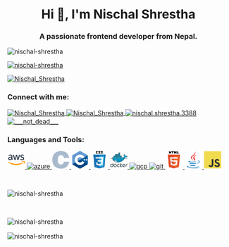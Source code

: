 <h1 align="center">Hi 👋, I'm Nischal Shrestha</h1>
<h3 align="center">A passionate frontend developer from Nepal.</h3>

<p align="left">
  <img src="https://komarev.com/ghpvc/?username=nischal-shrestha&label=Profile%20views&color=0e75b6&style=flat" alt="nischal-shrestha" />
</p>

<p align="left">
  <a href="https://github.com/ryo-ma/github-profile-trophy">
    <img src="https://github-profile-trophy.vercel.app/?username=nischal-shrestha&row=1&theme=flat" alt="nischal-shrestha" />
  </a>
</p>

<p align="left">
  <a href="https://twitter.com/Nischal_Shrestha" target="_blank">
    <img src="https://img.shields.io/twitter/follow/Nischal_Shrestha?logo=twitter&style=for-the-badge" alt="Nischal_Shrestha" />
  </a>
</p>

<h3 align="left">Connect with me:</h3>
<p align="left">
  <!-- Optional: Remove this if your CodePen is not active -->
  <a href="https://codepen.io/Nischal_Shrestha" target="_blank">
    <img align="center" src="https://raw.githubusercontent.com/rahuldkjain/github-profile-readme-generator/master/src/images/icons/Social/codepen.svg" alt="Nischal_Shrestha" height="30" width="40" />
  </a>
  <a href="https://twitter.com/Nischal_Shrestha" target="_blank">
    <img align="center" src="https://raw.githubusercontent.com/rahuldkjain/github-profile-readme-generator/master/src/images/icons/Social/twitter.svg" alt="Nischal_Shrestha" height="30" width="40" />
  </a>
  <a href="https://www.facebook.com/nishal.shrestha.3388" target="_blank">
    <img align="center" src="https://raw.githubusercontent.com/rahuldkjain/github-profile-readme-generator/master/src/images/icons/Social/facebook.svg" alt="nischal.shrestha.3388" height="30" width="40" />
  </a>
  <a href="https://www.instagram.com/___not_dead___/" target="_blank">
    <img align="center" src="https://raw.githubusercontent.com/rahuldkjain/github-profile-readme-generator/master/src/images/icons/Social/instagram.svg" alt="___not_dead___" height="30" width="40" />
  </a>
</p>

<h3 align="left">Languages and Tools:</h3>
<p align="left">
  <a href="https://aws.amazon.com" target="_blank" rel="noreferrer">
    <img src="https://raw.githubusercontent.com/devicons/devicon/master/icons/amazonwebservices/amazonwebservices-original-wordmark.svg" alt="aws" width="40" height="40" />
  </a>
  <a href="https://azure.microsoft.com/en-in/" target="_blank" rel="noreferrer">
    <img src="https://www.vectorlogo.zone/logos/microsoft_azure/microsoft_azure-icon.svg" alt="azure" width="40" height="40" />
  </a>
  <a href="https://www.cprogramming.com/" target="_blank" rel="noreferrer">
    <img src="https://raw.githubusercontent.com/devicons/devicon/master/icons/c/c-original.svg" alt="c" width="40" height="40" />
  </a>
  <a href="https://www.w3schools.com/cpp/" target="_blank" rel="noreferrer">
    <img src="https://raw.githubusercontent.com/devicons/devicon/master/icons/cplusplus/cplusplus-original.svg" alt="cplusplus" width="40" height="40" />
  </a>
  <a href="https://www.w3schools.com/css/" target="_blank" rel="noreferrer">
    <img src="https://raw.githubusercontent.com/devicons/devicon/master/icons/css3/css3-original-wordmark.svg" alt="css3" width="40" height="40" />
  </a>
  <a href="https://www.docker.com/" target="_blank" rel="noreferrer">
    <img src="https://raw.githubusercontent.com/devicons/devicon/master/icons/docker/docker-original-wordmark.svg" alt="docker" width="40" height="40" />
  </a>
  <a href="https://cloud.google.com" target="_blank" rel="noreferrer">
    <img src="https://www.vectorlogo.zone/logos/google_cloud/google_cloud-icon.svg" alt="gcp" width="40" height="40" />
  </a>
  <a href="https://git-scm.com/" target="_blank" rel="noreferrer">
    <img src="https://www.vectorlogo.zone/logos/git-scm/git-scm-icon.svg" alt="git" width="40" height="40" />
  </a>
  <a href="https://www.w3.org/html/" target="_blank" rel="noreferrer">
    <img src="https://raw.githubusercontent.com/devicons/devicon/master/icons/html5/html5-original-wordmark.svg" alt="html5" width="40" height="40" />
  </a>
  <a href="https://www.java.com" target="_blank" rel="noreferrer">
    <img src="https://raw.githubusercontent.com/devicons/devicon/master/icons/java/java-original.svg" alt="java" width="40" height="40" />
  </a>
  <a href="https://developer.mozilla.org/en-US/docs/Web/JavaScript" target="_blank" rel="noreferrer">
    <img src="https://raw.githubusercontent.com/devicons/devicon/master/icons/javascript/javascript-original.svg" alt="javascript" width="40" height="40" />
  </a>
</p>

<br/>

<p>
  <img align="left" src="https://github-readme-stats.vercel.app/api/top-langs?username=nischal-shrestha&show_icons=true&locale=en&layout=compact" alt="nischal-shrestha" />
</p>

<p>&nbsp;</p>
<br/>

<p>
  <img align="center" src="https://github-readme-stats.vercel.app/api?username=nischal-shrestha&show_icons=true&locale=en" alt="nischal-shrestha" />
</p>

<p>
  <img align="center" src="https://github-readme-streak-stats.herokuapp.com/?user=nischal-shrestha" alt="nischal-shrestha" />
</p>
